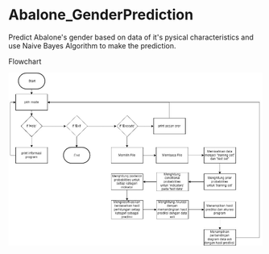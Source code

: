 # Abalone_GenderPrediction
Predict Abalone's gender based on data of it's pysical characteristics and use Naive Bayes Algorithm to make the prediction.

Flowchart

![Flowchart](Flowchart.jpg)
